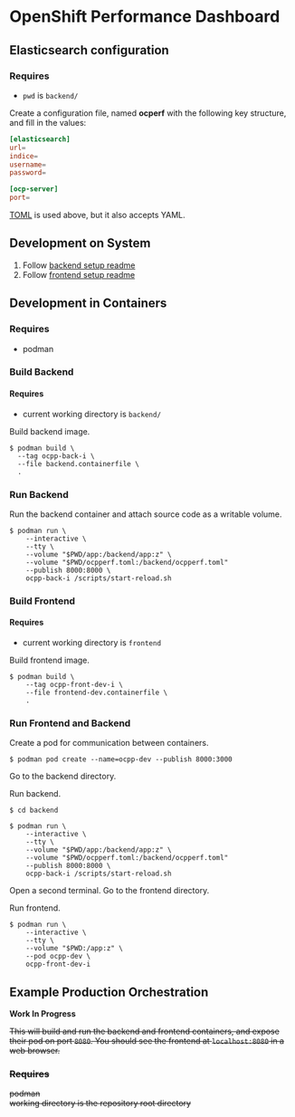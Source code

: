 # OpenShift Performance Dashboard



## Elasticsearch configuration

### Requires

* `pwd` is `backend/`

Create a configuration file, named **ocperf** with the following key structure, and fill in the values:

```toml
[elasticsearch]
url=
indice=
username=
password=

[ocp-server]
port=
```

[TOML](https://toml.io/en/) is used above, but it also accepts YAML.


## Development on System

1. Follow [backend setup readme](backend/README.md)
2. Follow [frontend setup readme](frontend/README.md)


## Development in Containers

### Requires

* podman

### Build Backend

#### Requires

* current working directory is `backend/`

Build backend image.

    $ podman build \
      --tag ocpp-back-i \
      --file backend.containerfile \
      .


### Run Backend 

Run the backend container and attach source code as a writable volume.

    $ podman run \
        --interactive \
        --tty \
        --volume "$PWD/app:/backend/app:z" \
        --volume "$PWD/ocpperf.toml:/backend/ocpperf.toml"
        --publish 8000:8000 \
        ocpp-back-i /scripts/start-reload.sh


### Build Frontend

#### Requires

* current working directory is `frontend`

Build frontend image.

    $ podman build \
        --tag ocpp-front-dev-i \
        --file frontend-dev.containerfile \
        .

### Run Frontend and Backend

Create a pod for communication between containers.

    $ podman pod create --name=ocpp-dev --publish 8000:3000

Go to the backend directory.

Run backend.

    $ cd backend

    $ podman run \
        --interactive \
        --tty \
        --volume "$PWD/app:/backend/app:z" \
        --volume "$PWD/ocpperf.toml:/backend/ocpperf.toml"
        --publish 8000:8000 \
        ocpp-back-i /scripts/start-reload.sh

Open a second terminal. Go to the frontend directory.

Run frontend.

    $ podman run \
        --interactive \
        --tty \
        --volume "$PWD:/app:z" \
        --pod ocpp-dev \
        ocpp-front-dev-i


## Example Production Orchestration

**Work In Progress**

~~This will build and run the backend and frontend containers, and expose their pod on port `8080`. You should see the frontend at `localhost:8080` in a web browser.~~

### ~~Requires~~

~~podman~~  
~~working directory is the repository root directory~~


